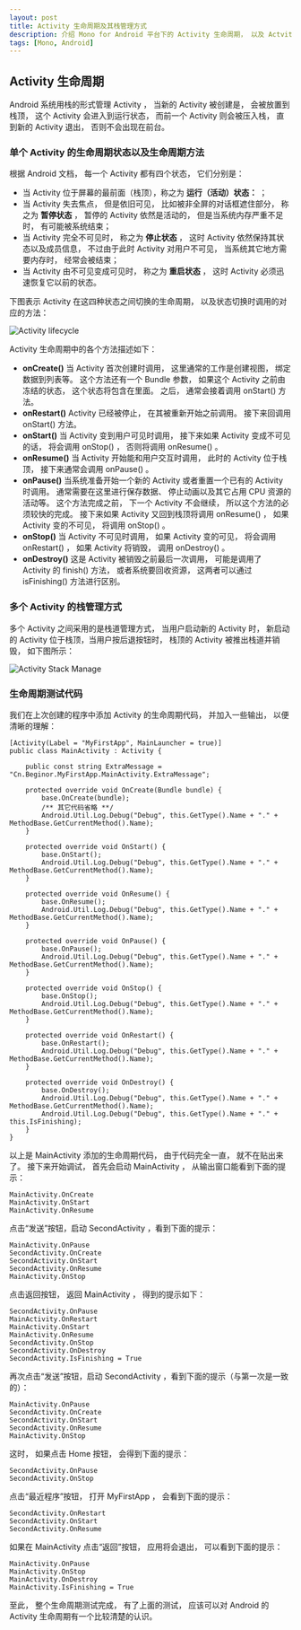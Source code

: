 ```yaml
---
layout: post
title: Activity 生命周期及其栈管理方式
description: 介绍 Mono for Android 平台下的 Activity 生命周期， 以及 Actvity 的栈管理方式， 并给提供了测试代码。
tags: [Mono, Android]
---
```


## Activity 生命周期

Android 系统用栈的形式管理 Activity ， 当新的 Activity 被创建是， 会被放置到栈顶， 这个 Activity 会进入到运行状态， 而前一个 Activity 则会被压入栈， 直到新的 Activity 退出， 否则不会出现在前台。

### 单个 Activity 的生命周期状态以及生命周期方法

根据 Android 文档， 每一个 Activity 都有四个状态， 它们分别是：

* 当 Activity 位于屏幕的最前面（栈顶），称之为 **运行（活动）状态：** ；
* 当 Activity 失去焦点， 但是依旧可见， 比如被非全屏的对话框遮住部分， 称之为 **暂停状态** ， 暂停的 Activity 依然是活动的， 但是当系统内存严重不足时， 有可能被系统结束；
* 当 Activity 完全不可见时， 称之为 **停止状态** ， 这时 Activity 依然保持其状态以及成员信息， 不过由于此时 Activity 对用户不可见， 当系统其它地方需要内存时， 经常会被结束；
* 当 Activity 由不可见变成可见时， 称之为 **重启状态** ， 这时 Activity 必须迅速恢复它以前的状态。

下图表示 Activity 在这四种状态之间切换的生命周期， 以及状态切换时调用的对应的方法：

![Activity lifecycle](/assets/post-images/activity_lifecycle.png)

Activity 生命周期中的各个方法描述如下：

* **onCreate()**
  当 Activity 首次创建时调用， 这里通常的工作是创建视图， 绑定数据到列表等。 这个方法还有一个 Bundle 参数， 如果这个 Activity 之前由冻结的状态， 这个状态将包含在里面。 之后， 通常会接着调用 onStart() 方法。
* **onRestart()**
  Activity 已经被停止， 在其被重新开始之前调用。  接下来回调用 onStart() 方法。
* **onStart()**
  当 Activity 变到用户可见时调用， 接下来如果 Activity 变成不可见的话， 将会调用 onStop() ， 否则将调用 onResume() 。
* **onResume()**
  当 Activity 开始能和用户交互时调用， 此时的 Activity 位于栈顶， 接下来通常会调用 onPause() 。
* **onPause()**
  当系统准备开始一个新的 Activity 或者重置一个已有的 Activity 时调用。 通常需要在这里进行保存数据、 停止动画以及其它占用 CPU 资源的活动等。 这个方法完成之前， 下一个 Activity 不会继续， 所以这个方法的必须较快的完成。 接下来如果 Activity 又回到栈顶将调用 onResume() ， 如果 Activity 变的不可见， 将调用 onStop() 。
* **onStop()**
  当 Activity 不可见时调用， 如果 Activity 变的可见， 将会调用 onRestart() ， 如果 Activity 将销毁， 调用 onDestroy() 。
* **onDestroy()**
  这是 Activity 被销毁之前最后一次调用， 可能是调用了 Activity 的 finish() 方法， 或者系统要回收资源， 这两者可以通过 isFinishing() 方法进行区别。

### 多个 Activity 的栈管理方式

多个 Activity 之间采用的是栈道管理方式， 当用户启动新的 Activity 时， 新启动的 Activity 位于栈顶，当用户按后退按钮时， 栈顶的 Activity 被推出栈道并销毁， 如下图所示：

![Activity Stack Manage](/assets/post-images/diagram_backstack.png)

### 生命周期测试代码

我们在上次创建的程序中添加 Activity 的生命周期代码， 并加入一些输出， 以便清晰的理解：

	[Activity(Label = "MyFirstApp", MainLauncher = true)]
	public class MainActivity : Activity {
		
		public const string ExtraMessage = "Cn.Beginor.MyFirstApp.MainActivity.ExtraMessage";
		
		protected override void OnCreate(Bundle bundle) {
			base.OnCreate(bundle);
			/** 其它代码省略 **/
			Android.Util.Log.Debug("Debug", this.GetType().Name + "." + MethodBase.GetCurrentMethod().Name);
		}

		protected override void OnStart() {
			base.OnStart();
			Android.Util.Log.Debug("Debug", this.GetType().Name + "." + MethodBase.GetCurrentMethod().Name);
		}

		protected override void OnResume() {
			base.OnResume();
			Android.Util.Log.Debug("Debug", this.GetType().Name + "." + MethodBase.GetCurrentMethod().Name);
		}

		protected override void OnPause() {
			base.OnPause();
			Android.Util.Log.Debug("Debug", this.GetType().Name + "." + MethodBase.GetCurrentMethod().Name);
		}

		protected override void OnStop() {
			base.OnStop();
			Android.Util.Log.Debug("Debug", this.GetType().Name + "." + MethodBase.GetCurrentMethod().Name);
		}

		protected override void OnRestart() {
			base.OnRestart();
			Android.Util.Log.Debug("Debug", this.GetType().Name + "." + MethodBase.GetCurrentMethod().Name);
		}

		protected override void OnDestroy() {
			base.OnDestroy();
			Android.Util.Log.Debug("Debug", this.GetType().Name + "." + MethodBase.GetCurrentMethod().Name);
			Android.Util.Log.Debug("Debug", this.GetType().Name + "." + this.IsFinishing);
		}
	}

以上是 MainActivity 添加的生命周期代码， 由于代码完全一直， 就不在贴出来了。 接下来开始调试， 首先会启动 MainActivity ， 从输出窗口能看到下面的提示：

	MainActivity.OnCreate
	MainActivity.OnStart
	MainActivity.OnResume

点击“发送”按钮，启动 SecondActivity ，看到下面的提示：

	MainActivity.OnPause
	SecondActivity.OnCreate
	SecondActivity.OnStart
	SecondActivity.OnResume
	MainActivity.OnStop

点击返回按钮， 返回 MainActivity ， 得到的提示如下：

	SecondActivity.OnPause
	MainActivity.OnRestart
	MainActivity.OnStart
	MainActivity.OnResume
	SecondActivity.OnStop
	SecondActivity.OnDestroy
	SecondActivity.IsFinishing = True

再次点击“发送”按钮，启动 SecondActivity ，看到下面的提示（与第一次是一致的）：

	MainActivity.OnPause
	SecondActivity.OnCreate
	SecondActivity.OnStart
	SecondActivity.OnResume
	MainActivity.OnStop

这时， 如果点击 Home 按钮， 会得到下面的提示：

	SecondActivity.OnPause
	SecondActivity.OnStop

点击“最近程序”按钮， 打开 MyFirstApp ， 会看到下面的提示：

	SecondActivity.OnRestart
	SecondActivity.OnStart
	SecondActivity.OnResume

如果在 MainActivity 点击“返回”按钮， 应用将会退出， 可以看到下面的提示：

	MainActivity.OnPause
	MainActivity.OnStop
	MainActivity.OnDestroy
	MainActivity.IsFinishing = True

至此， 整个生命周期测试完成， 有了上面的测试， 应该可以对 Android 的 Activity 生命周期有一个比较清楚的认识。
